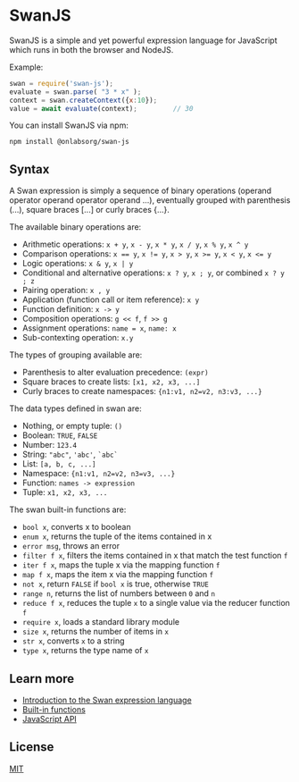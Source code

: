 SwanJS
================================================================================
SwanJS is a simple and yet powerful expression language for JavaScript which
runs in both the browser and NodeJS.

Example:
```js
swan = require('swan-js');
evaluate = swan.parse( "3 * x" );
context = swan.createContext({x:10});
value = await evaluate(context);         // 30
```

You can install SwanJS via npm:

```
npm install @onlabsorg/swan-js
```


Syntax
--------------------------------------------------------------------------------

A Swan expression is simply a sequence of binary operations 
(operand operator operand operator operand ...), eventually grouped with 
parenthesis (...), square braces [...] or curly braces {...}.

The available binary operations are:

- Arithmetic operations: `x + y`, `x - y`, `x * y`, `x / y`, `x % y`, `x ^ y`
- Comparison operations: `x == y`, `x != y`, `x > y`, `x >= y`, `x < y`, `x <= y`
- Logic operations: `x & y`, `x | y`
- Conditional and alternative operations: `x ? y`, `x ; y`, or combined `x ? y ; z` 
- Pairing operation: `x , y`
- Application (function call or item reference): `x y`
- Function definition: `x -> y`
- Composition operations: `g << f`, `f >> g`
- Assignment operations: `name = x`, `name: x`
- Sub-contexting operation: `x.y`

The types of grouping available are:

- Parenthesis to alter evaluation precedence: `(expr)`
- Square braces to create lists: `[x1, x2, x3, ...]`
- Curly braces to create namespaces: `{n1:v1, n2=v2, n3:v3, ...}`

The data types defined in swan are:

- Nothing, or empty tuple: `()`
- Boolean: `TRUE`, `FALSE`
- Number: `123.4`
- String: `"abc"`, `'abc'`, `` `abc` ``
- List: `[a, b, c, ...]`
- Namespace: `{n1:v1, n2=v2, n3=v3, ...}`
- Function: `names -> expression`
- Tuple: `x1, x2, x3, ...`

The swan built-in functions are: 
- `bool x`, converts x to boolean
- `enum x`, returns the tuple of the items contained in x
- `error msg`, throws an error
- `filter f x`, filters the items contained in x that match the test function `f`
- `iter f x`, maps the tuple x via the mapping function `f`
- `map f x`, maps the item x via the mapping function `f`
- `not x`, return `FALSE` if `bool x` is true, otherwise `TRUE`
- `range n`, returns the list of numbers between `0` and `n`
- `reduce f x`, reduces the tuple `x` to a single value via the reducer function `f`
- `require x`, loads a standard library module 
- `size x`, returns the number of items in `x`
- `str x`, converts `x` to a string 
- `type x`, returns the type name of `x`


Learn more
--------------------------------------------------------------------------------
- [Introduction to the Swan expression language](./docs/swan.md)
- [Built-in functions](./docs/builtin-functions.md)
- [JavaScript API](./docs/api.md)


License
--------------------------------------------------------------------------------
[MIT](https://opensource.org/licenses/MIT)
